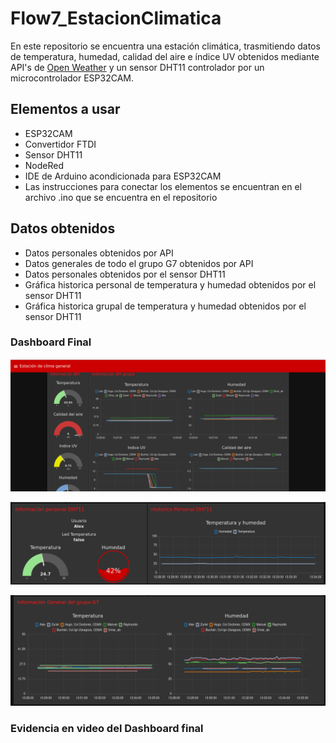 # Flow7_EstacionClimatica

En este repositorio se encuentra una estación climática, trasmitiendo datos de temperatura, humedad, calidad del aire e índice UV obtenidos mediante API's de [Open Weather](https://api.openweathermap.org/data/2.5/onecall?lat=19.250851&lon=-99.119540&exclude=hourly,daily&appid=4575e0df275d24df6c2c6f0fed8c5d18&units=metric) y un sensor DHT11 controlador por un microcontrolador ESP32CAM.

## Elementos a usar
- ESP32CAM
- Convertidor FTDI
- Sensor DHT11
- NodeRed
- IDE de Arduino acondicionada para ESP32CAM
- Las instrucciones para conectar los elementos se encuentran en el archivo .ino que se encuentra en el repositorio


## Datos obtenidos
- Datos personales obtenidos por API
- Datos generales de todo el grupo G7 obtenidos por API
- Datos personales obtenidos por el sensor DHT11
- Gráfica historica personal de temperatura y humedad obtenidos por el sensor DHT11
- Gráfica historica grupal de temperatura y humedad obtenidos por el sensor DHT11

### Dashboard Final

![](https://github.com/Alejandro-Dom/Flow7_EstacionClimatica/blob/main/Imagenes/Dashboard1)

![](https://github.com/Alejandro-Dom/Flow7_EstacionClimatica/blob/main/Imagenes/Dashboard2)

![](https://github.com/Alejandro-Dom/Flow7_EstacionClimatica/blob/main/Imagenes/Dashboard3)

### Evidencia en video del Dashboard final
[](https://github.com/Alejandro-Dom/Flow7_EstacionClimatica/blob/main/Imagenes/Ubuntu20.04LTS-SIC2022%20%5BCorriendo%5D%20-%20Oracle%20VM%20VirtualBox%202022-08-23%2013-29-16.mp4)



